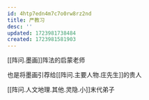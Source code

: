 ```yaml
---
id: 4htp7edn4m7c7o0rw8rz2nd
title: 严教习
desc: ''
updated: 1723981738484
created: 1723981581903
---
```


[[阵问.墨画]]阵法的启蒙老师

也是将墨画引荐给[[阵问.主要人物.庄先生]]的贵人

[[阵问.人文地理.其他.灵隐.小]]末代弟子
